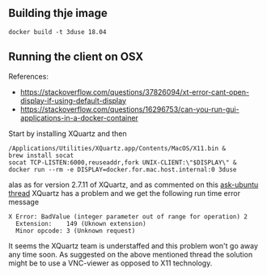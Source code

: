 ## Building thje image
 ```
 docker build -t 3duse 18.04
 ```

## Running the client on OSX
References:
 * https://stackoverflow.com/questions/37826094/xt-error-cant-open-display-if-using-default-display
 * https://stackoverflow.com/questions/16296753/can-you-run-gui-applications-in-a-docker-container

Start by installing XQuartz and then
```
/Applications/Utilities/XQuartz.app/Contents/MacOS/X11.bin &
brew install socat
socat TCP-LISTEN:6000,reuseaddr,fork UNIX-CLIENT:\"$DISPLAY\" &
docker run --rm -e DISPLAY=docker.for.mac.host.internal:0 3duse
```
alas as for version 2.7.11 of XQuartz, and as commented on this
[ask-ubuntu thread](https://askubuntu.com/questions/771000/ssh-from-my-mac-into-ubuntu-x-forwarding-not-working-correctly) XQuartz has a problem and we get the following run time error message
```
X Error: BadValue (integer parameter out of range for operation) 2
  Extension:    149 (Uknown extension)
  Minor opcode: 3 (Unknown request)
```
It seems the XQuartz team is understaffed and this problem won't go away any time
soon. As suggested on the above mentioned thread the solution might be to
use a VNC-viewer as opposed to X11 technology.
